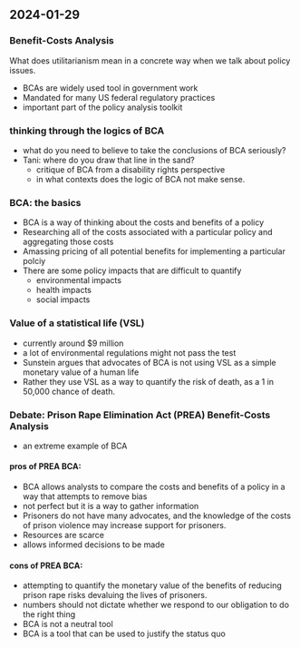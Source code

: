 ## 2024-01-29

### Benefit-Costs Analysis

What does utilitarianism mean in a concrete way when we talk about policy issues.
- BCAs are widely used tool in government work
- Mandated for many US federal regulatory practices
- important part of the policy analysis toolkit

### thinking through the logics of BCA
- what do you need to believe to take the conclusions of BCA seriously?
- Tani: where do you draw that line in the sand?
    - critique of BCA from a disability rights perspective
    - in what contexts does the logic of BCA not make sense.

### BCA: the basics
- BCA is a way of thinking about the costs and benefits of a policy
- Researching all of the costs associated with a particular policy and aggregating those costs
- Amassing pricing of all potential benefits for implementing a particular polciy
- There are some policy impacts that are difficult to quantify
    - environmental impacts
    - health impacts
    - social impacts

### Value of a statistical life (VSL)
- currently around $9 million
- a lot of environmental regulations might not pass the test
- Sunstein argues that advocates of BCA is not using VSL as a simple monetary value of a human life
- Rather they use VSL as a way to quantify the risk of death, as a 1 in 50,000 chance of death.

### Debate: Prison Rape Elimination Act (PREA) Benefit-Costs Analysis
- an extreme example of BCA

#### pros of PREA BCA:
- BCA allows analysts to compare the costs and benefits of a policy in a way that attempts to remove bias
- not perfect but it is a way to gather information
- Prisoners do not have many advocates, and the knowledge of the costs of prison violence may increase support for prisoners.
- Resources are scarce
- allows informed decisions to be made

#### cons of PREA BCA:
- attempting to quantify the monetary value of the benefits of reducing prison rape risks devaluing the lives of prisoners.
- numbers should not dictate whether we respond to our obligation to do the right thing
- BCA is not a neutral tool
- BCA is a tool that can be used to justify the status quo